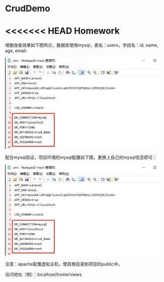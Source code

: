 # CrudDemo
<<<<<<< HEAD
Homework
=======
增删改查效果如下图所示，数据库使用mysql，表名：users，字段名：id, name, age, email:

![Image text](https://github.com/MineRPi/HouCrudDemo/blob/master/img_folder/1.png)

配合mysql验证，项目环境的mysql配置如下图，更换上自己的mysql信息即可：

![image-20200613155331437](img_folder/image-20200613155331437.png)

注意：apache配置虚拟主机，使其根目录到项目的public中。

访问地址（例）：localhost/home/views
